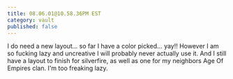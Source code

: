 ```yaml
---
title: 08.06.01@10.58.36PM EST
category: vault
published: false
---
```


I do need a new layout... so far I have a color picked... yay!! However I am
so fucking lazy and uncreative I will probably never actually use it. And I
still have a layout to finish for silverfire, as well as one for my neighbors
Age Of Empires clan. I'm too freaking lazy.
